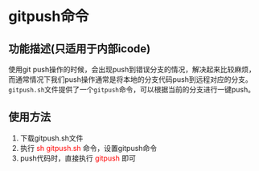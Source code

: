 # gitpush命令
## 功能描述(只适用于内部icode)
使用git push操作的时候，会出现push到错误分支的情况，解决起来比较麻烦，而通常情况下我们push操作通常是将本地的分支代码push到远程对应的分支。
`gitpush.sh`文件提供了一个`gitpush`命令，可以根据当前的分支进行一键push。

## 使用方法
1. 下载gitpush.sh文件
2. 执行 <font color='#f00'>sh gitpush.sh</font> 命令，设置gitpush命令
3. push代码时，直接执行 <font color='#f00'>gitpush</font> 即可
